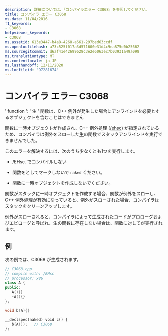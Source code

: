 ```yaml
---
description: 詳細については、「コンパイラエラー C3068」を参照してください。
title: コンパイラ エラー C3068
ms.date: 11/04/2016
f1_keywords:
- C3068
helpviewer_keywords:
- C3068
ms.assetid: 613e3447-b4a8-4268-a661-297bed63ccdf
ms.openlocfilehash: a73c525f017a3d571600e31d4c9ea875d0b25662
ms.sourcegitcommit: d6af41e42699628c3e2e6063ec7b03931a49a098
ms.translationtype: MT
ms.contentlocale: ja-JP
ms.lasthandoff: 12/11/2020
ms.locfileid: "97281674"
---
```

# <a name="compiler-error-c3068"></a>コンパイラ エラー C3068

' function ': ' 生 ' 関数は、C++ 例外が発生した場合にアンワインドを必要とするオブジェクトを含むことはできません

関数に一時オブジェクトが作成され、C++ 例外処理 ([/ehsc](../../build/reference/eh-exception-handling-model.md)) が指定されているため、コンパイラは例外をスローした[生](../../cpp/naked-cpp.md)の関数でスタックアンワインドを実行できませんでした。

このエラーを解決するには、次のうち少なくとも1つを実行します。

- /EHsc. でコンパイルしない

- 関数をとしてマークしないで `naked` ください。

- 関数に一時オブジェクトを作成しないでください。

関数がスタックに一時オブジェクトを作成する場合、関数が例外をスローし、C++ 例外処理が有効になっていると、例外がスローされた場合、コンパイラはスタックをクリーンアップします。

例外がスローされると、コンパイラによって生成されたコードがプロローグおよびエピローグと呼ばれ、生の関数に存在しない場合は、関数に対してが実行されます。

## <a name="example"></a>例

次の例では、C3068 が生成されます。

```cpp
// C3068.cpp
// compile with: /EHsc
// processor: x86
class A {
public:
   A(){}
   ~A(){}
};

void b(A){}

__declspec(naked) void c() {
   b(A());   // C3068
};
```
